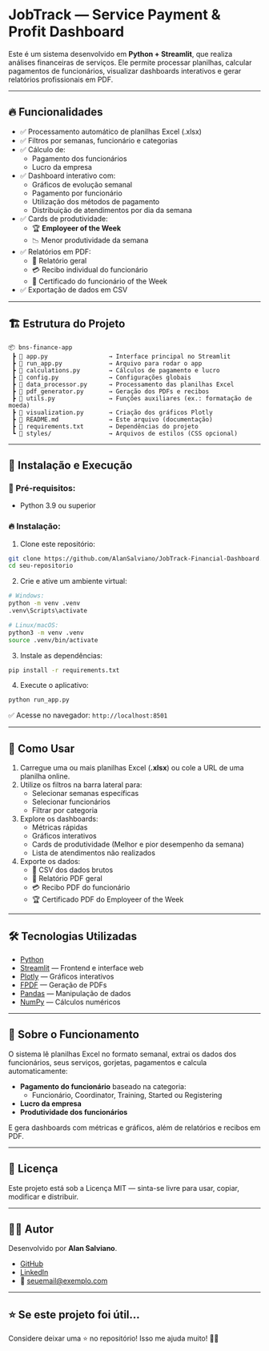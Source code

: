 
# JobTrack — Service Payment & Profit Dashboard

Este é um sistema desenvolvido em **Python + Streamlit**, que realiza análises financeiras de serviços. Ele permite processar planilhas, calcular pagamentos de funcionários, visualizar dashboards interativos e gerar relatórios profissionais em PDF.

---

## 🔥 Funcionalidades

- ✅ Processamento automático de planilhas Excel (.xlsx)
- ✅ Filtros por semanas, funcionário e categorias
- ✅ Cálculo de:
  - Pagamento dos funcionários
  - Lucro da empresa
- ✅ Dashboard interativo com:
  - Gráficos de evolução semanal
  - Pagamento por funcionário
  - Utilização dos métodos de pagamento
  - Distribuição de atendimentos por dia da semana
- ✅ Cards de produtividade:
  - 🏆 **Employeer of the Week**
  - 📉 Menor produtividade da semana
- ✅ Relatórios em PDF:
  - 📑 Relatório geral
  - 💳 Recibo individual do funcionário
  - 🏅 Certificado do funcionário of the Week
- ✅ Exportação de dados em CSV

---

## 🏗️ Estrutura do Projeto

```
📦 bns-finance-app
 ┣ 📜 app.py                 → Interface principal no Streamlit
 ┣ 📜 run_app.py             → Arquivo para rodar o app
 ┣ 📜 calculations.py        → Cálculos de pagamento e lucro
 ┣ 📜 config.py              → Configurações globais
 ┣ 📜 data_processor.py      → Processamento das planilhas Excel
 ┣ 📜 pdf_generator.py       → Geração dos PDFs e recibos
 ┣ 📜 utils.py               → Funções auxiliares (ex.: formatação de moeda)
 ┣ 📜 visualization.py       → Criação dos gráficos Plotly
 ┣ 📜 README.md              → Este arquivo (documentação)
 ┣ 📜 requirements.txt       → Dependências do projeto
 ┗ 📁 styles/                → Arquivos de estilos (CSS opcional)
```

---

## 🚀 Instalação e Execução

### 🔧 Pré-requisitos:
- Python 3.9 ou superior

### 🔥 Instalação:

1. Clone este repositório:
```bash
git clone https://github.com/AlanSalviano/JobTrack-Financial-Dashboard.git
cd seu-repositorio
```

2. Crie e ative um ambiente virtual:
```bash
# Windows:
python -m venv .venv
.venv\Scripts\activate

# Linux/macOS:
python3 -m venv .venv
source .venv/bin/activate
```

3. Instale as dependências:
```bash
pip install -r requirements.txt
```

4. Execute o aplicativo:
```bash
python run_app.py
```

✅ Acesse no navegador: `http://localhost:8501`

---

## 📑 Como Usar

1. Carregue uma ou mais planilhas Excel (**.xlsx**) ou cole a URL de uma planilha online.
2. Utilize os filtros na barra lateral para:
   - Selecionar semanas específicas
   - Selecionar funcionários
   - Filtrar por categoria
3. Explore os dashboards:
   - Métricas rápidas
   - Gráficos interativos
   - Cards de produtividade (Melhor e pior desempenho da semana)
   - Lista de atendimentos não realizados
4. Exporte os dados:
   - 📁 CSV dos dados brutos
   - 📑 Relatório PDF geral
   - 💳 Recibo PDF do funcionário
   - 🏆 Certificado PDF do Employeer of the Week

---

## 🛠️ Tecnologias Utilizadas

- [Python](https://www.python.org/)
- [Streamlit](https://streamlit.io/) — Frontend e interface web
- [Plotly](https://plotly.com/python/) — Gráficos interativos
- [FPDF](https://pyfpdf.github.io/fpdf2/) — Geração de PDFs
- [Pandas](https://pandas.pydata.org/) — Manipulação de dados
- [NumPy](https://numpy.org/) — Cálculos numéricos

---

## 🧠 Sobre o Funcionamento

O sistema lê planilhas Excel no formato semanal, extrai os dados dos funcionários, seus serviços, gorjetas, pagamentos e calcula automaticamente:

- **Pagamento do funcionário** baseado na categoria:
  - Funcionário, Coordinator, Training, Started ou Registering
- **Lucro da empresa**
- **Produtividade dos funcionários**

E gera dashboards com métricas e gráficos, além de relatórios e recibos em PDF.

---

## 📜 Licença

Este projeto está sob a Licença MIT — sinta-se livre para usar, copiar, modificar e distribuir.

---

## 🙋‍♂️ Autor

Desenvolvido por **Alan Salviano**.

- [GitHub](https://github.com/seu-usuario)
- [LinkedIn](https://linkedin.com/in/seu-usuario)
- 📧 seuemail@exemplo.com

---

## ⭐ Se este projeto foi útil...

Considere deixar uma ⭐ no repositório! Isso me ajuda muito! 🚀😉
